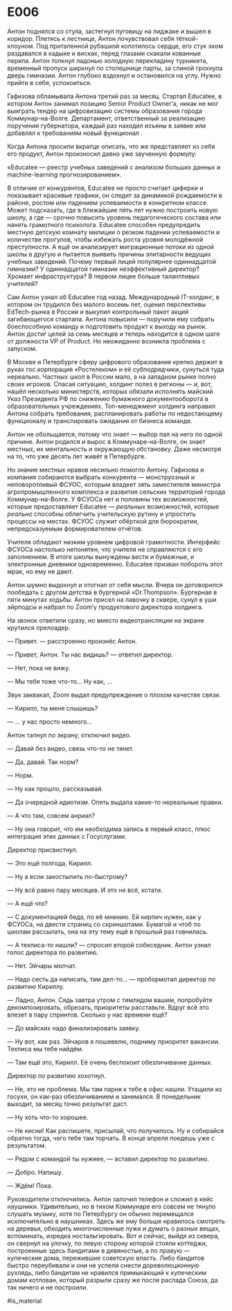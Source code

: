 # E006

Антон поднялся со стула, застегнул пуговицу на пиджаке и вышел в коридор. Плетясь к лестнице, Антон почувствовал себя тёткой-клоуном. Под приталенной рубашкой колотилось сердце, его стук эхом раздавался в кадыке и висках, перед глазами скакали кованные перила. Антон толкнул ладонью холодную перекладину турникета, временный пропуск ширкнул по столешнице парты, за спиной грохнула дверь гимназии. Антон глубоко вздохнул и остановился на углу. Нужно прийти в себя, успокоиться.

Гафизова обламывала Антона третий раз за месяц. Стартап Educatee, в котором Антон занимал позицию Senior Product Owner’а, никак не мог выиграть тендер на цифровизацию системы образования города Коммунар-на-Волге. Департамент, ответственный за реализацию поручения губернатора, каждый раз находил изъяны в заявке или добавлял к требованиям новый функционал .

Когда Антона просили вкратце описать, что же представляет из себя его продукт, Антон произносил давно уже заученную формулу: 

«Educatee — реестр учебных заведений с анализом больших данных и machine-learning прогнозированием».

В отличие от конкурентов, Educatee не просто считает циферки и показывает красивые графики, он следит за динамикой рождаемости в районе, ростом или падением успеваемости в конкретном классе. Может подсказать, где в ближайшие пять лет нужно построить новую школу, а где — срочно повысить уровень педагогического состава или нанять грамотного психолога. Educatee способен предупредить местную детскую комнату милиции о резком падении успеваемости и количестве прогулов, чтобы избежать роста уровня молодёжной преступности. А ещё он анализирует миграционные потоки из одной школы в другую и пытается выявить причины элитарности ведущих учебных заведений. Почему первый лицей популярнее одиннадцатой гимназии? У одиннадцатой гимназии неэффективный директор? Хромает инфраструктура? В первом лицее больше талантливых учителей?

Сам Антон узнал об Educatee год назад. Международный IT-холдинг, в котором он трудился без малого восемь лет, оценил перспективы EdTech-рынка в России и выкупил контрольный пакет акций загибающегося стартапа. Антона повысили — поручили ему собрать боеспособную команду и подготовить продукт к выходу на рынок. Антон достиг целей за семь месяцев и теперь находится в одном шаге от должности VP of Product. Но неожиданно возникла проблема с запуском.

В Москве и Петербурге сферу цифрового образования крепко держит в руках гос.корпорация «Ростелеком» и её субподрядчики, сунуться туда нереально. Частных школ в России мало, а на западном рынке полно своих игроков. Спасая ситуацию, холдинг полез в регионы — и, вот, нашёл несколько министерств, которых обязали исполнять майский Указ Президента РФ по снижению бумажного документооборота в образовательных учреждениях. Топ-менеджмент холдинга направил Антона собрать требования, распланировать работы по недостающему функционалу и транслировать ожидания от бизнеса команде.

Антон не обольщается, потому что знает — выбор пал на него по одной причине. Антон родился и вырос в Коммунаре-на-Волге, он знает местных, их ментальность и окружающую обстановку. Даже несмотря на то, что уже десять лет живёт в Петербурге.

Но знание местных нравов несильно помогло Антону. Гафизова и компания собираются выбрать конкурента — монструозный и неповоротливый ФСУОС, которым владеет зять заместителя министра агропромышленного комплекса и развития сельских территорий города Коммунар-на-Волге. У ФСУОСа нет и половины тех возможностей, которые предоставляет Educatee — _реальных_ возможностей, которые _реально_ способны облегчить учительскую рутину и упростить процессы на местах. ФСУОС служит обёрткой для бюрократии, непредсказуемым формирователем отчётов.

Учителя обладают низким уровнем цифровой грамотности. Интерфейс ФСУОСа настолько непонятен, что учителя не справляются с его заполнением. В итоге школы вынуждены вести и бумажные, и электронные дневники одновременно. Educatee призван побороть этот мрак, но ему не дают.

Антон шумно выдохнул и отогнал от себя мысли. Вчера он договорился пообедать с другом детства в бургерной «Dr.Thompson». Бургерная в пяти минутах ходьбы. Антон присел на лавочку в сквере, сунул в уши эйрподсы и набрал по Zoom’у продуктового директора холдинга. 

На звонок ответили сразу, но вместо видеотрансляции на экране крутился прелоадер.

— Привет. — расстроенно произнёс Антон.

— Привет, Антон. Ты нас видишь? — ответил директор.

— Нет, пока не вижу.

— Мы тебя тоже что-то… Ну как, …

Звук заквакал, Zoom выдал предупреждение о плохом качестве связи.

— Кирилл, ты меня слышишь?

— … у нас просто немного…

Антон тапнул по экрану, отключил видео.

— Давай без видео, связь что-то не тянет.

— Да, давай. Так норм?

— Норм.

— Ну как прошло, рассказывай.

— Да очередной идиотизм. Опять выдала какие-то нереальные правки.

— А что там, совсем анриал?

— Ну она говорит, что им необходима запись в первый класс, плюс интеграция этих данных с Госуслугами.

Директор присвистнул.

— Это ещё полгода, Кирилл.

— Ну а если закостылить по-быстрому?

— Ну всё равно пару месяцев. И это не всё, кстати.

— А ещё что?

— С документацией беда, по её мнению. Ей кирпич нужен, как у ФСУОСа, на двести страниц со скриншотами. Бумагой и чтоб по школам рассылать, она на эту тему ещё в прошлый раз говнилась.

— А техписа-то нашли? — спросил второй собеседник. Антон узнал голос директора по развитию.

— Нет. Эйчары молчат.

— Надо сесть да написать, там дел-то… — пробормотал директор по развитию Кириллу.

— Ладно, Антон. Сядь завтра утром с тимлидом вашим, попробуйте декомпозировать, обрезать, приоритеты расставьте. Вдруг всё это влезет в пару спринтов. Сколько у нас времени ещё?

— До майских надо финализировать заявку.

— Ну вот, как раз. Эйчаров я пошевелю, подниму приоритет вакансии. Техписа мы тебе найдём.

— Там ещё это, Кирилл. Её очень беспокоит обезличивание данных.

Директор по развитию хохотнул.

— Не, это не проблема. Мы там парня к тебе в офис нашли. Утащили из госухи, он как-раз обезличиванием и занимался. В понедельник выходит, за месяц точно результат даст.

— Ну хоть что-то хорошее.

— Не кисни! Как распишете, присылай, что получилось. Ну и собирайся обратно тогда, чего тебе там торчать. В конце апреля поедешь уже с результатом.

— Рядом с командой ты нужнее, — вставил директор по развитию.

— Добро. Напишу.

— Ждём! Пока.

Руководители отключились. Антон залочил телефон и сложил в кейс наушники. Удивительно, но в тихом Коммунаре его совсем не тянуло слушать музыку, хотя по Петербургу он обычно перемещался исключительно в наушниках. Здесь же ему больше нравилось смотреть на деревья, обходить многочисленные лужи и думать о разных вещах, вспоминать, изредка ностальгировать. Вот и сейчас, выйдя из сквера, он свернул на улочку, по левую сторону которой стояли коттеджи, построенные здесь бандитами в девяностые, а по правую — купеческие дома, пережившие советскую власть. Либо бандитов быстро переубивали и они не успели снести дореволюционную рухлядь, либо бандитам не нравился примыкающий к купеческим домам котлован, который разрыли сразу же после распада Союза, да так ничего и не построили.

#is_material